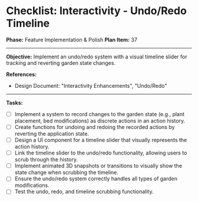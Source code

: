 # Checklist: Interactivity - Undo/Redo Timeline

**Phase:** Feature Implementation & Polish
**Plan Item:** 37

---

**Objective:** Implement an undo/redo system with a visual timeline slider for tracking and reverting garden state changes.

**References:**
- Design Document: "Interactivity Enhancements", "Undo/Redo"

---

**Tasks:**

- [ ] Implement a system to record changes to the garden state (e.g., plant placement, bed modifications) as discrete actions in an action history.
- [ ] Create functions for undoing and redoing the recorded actions by reverting the application state.
- [ ] Design a UI component for a timeline slider that visually represents the action history.
- [ ] Link the timeline slider to the undo/redo functionality, allowing users to scrub through the history.
- [ ] Implement animated 3D snapshots or transitions to visually show the state change when scrubbing the timeline.
- [ ] Ensure the undo/redo system correctly handles all types of garden modifications.
- [ ] Test the undo, redo, and timeline scrubbing functionality.